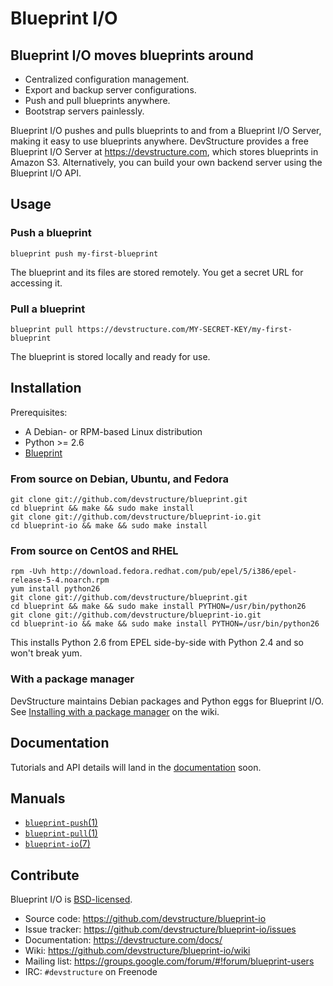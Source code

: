 # Blueprint I/O

## Blueprint I/O moves blueprints around

* Centralized configuration management.
* Export and backup server configurations.
* Push and pull blueprints anywhere.
* Bootstrap servers painlessly.

Blueprint I/O pushes and pulls blueprints to and from a Blueprint I/O Server, making it easy to use blueprints anywhere. DevStructure provides a free Blueprint I/O Server at <https://devstructure.com>, which stores blueprints in Amazon S3. Alternatively, you can build your own backend server using the Blueprint I/O API.

## Usage

### Push a blueprint

    blueprint push my-first-blueprint
    
The blueprint and its files are stored remotely.  You get a secret URL for accessing it.
	
### Pull a blueprint

    blueprint pull https://devstructure.com/MY-SECRET-KEY/my-first-blueprint
    
The blueprint is stored locally and ready for use.

## Installation

Prerequisites:

* A Debian- or RPM-based Linux distribution
* Python >= 2.6
* [Blueprint](https://github.com/devstructure/blueprint)

### From source on Debian, Ubuntu, and Fedora

	git clone git://github.com/devstructure/blueprint.git
	cd blueprint && make && sudo make install
	git clone git://github.com/devstructure/blueprint-io.git
	cd blueprint-io && make && sudo make install

### From source on CentOS and RHEL

	rpm -Uvh http://download.fedora.redhat.com/pub/epel/5/i386/epel-release-5-4.noarch.rpm
	yum install python26
	git clone git://github.com/devstructure/blueprint.git
	cd blueprint && make && sudo make install PYTHON=/usr/bin/python26
	git clone git://github.com/devstructure/blueprint-io.git
	cd blueprint-io && make && sudo make install PYTHON=/usr/bin/python26

This installs Python 2.6 from EPEL side-by-side with Python 2.4 and so won't break yum.

### With a package manager

DevStructure maintains Debian packages and Python eggs for Blueprint I/O.  See [Installing with a package manager](https://github.com/devstructure/blueprint-io/wiki/Installing-with-a-package-manager) on the wiki.

## Documentation

Tutorials and API details will land in the [documentation](https://devstructure.com/docs/) soon.

## Manuals

* [`blueprint-push`(1)](http://devstructure.github.com/blueprint-io/blueprint-push.1.html)
* [`blueprint-pull`(1)](http://devstructure.github.com/blueprint-io/blueprint-pull.1.html)
* [`blueprint-io`(7)](http://devstructure.github.com/blueprint-io/blueprint-io.7.html)

## Contribute

Blueprint I/O is [BSD-licensed](https://github.com/devstructure/blueprint-io/blob/master/LICENSE).

* Source code: <https://github.com/devstructure/blueprint-io>
* Issue tracker: <https://github.com/devstructure/blueprint-io/issues>
* Documentation: <https://devstructure.com/docs/>
* Wiki: <https://github.com/devstructure/blueprint-io/wiki>
* Mailing list: <https://groups.google.com/forum/#!forum/blueprint-users>
* IRC: `#devstructure` on Freenode
